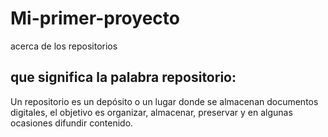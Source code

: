 # Mi-primer-proyecto
acerca de los repositorios
## que significa la palabra repositorio:
Un repositorio es un depósito o un lugar donde se almacenan documentos digitales, el objetivo es organizar, almacenar, preservar y en algunas ocasiones difundir contenido.
